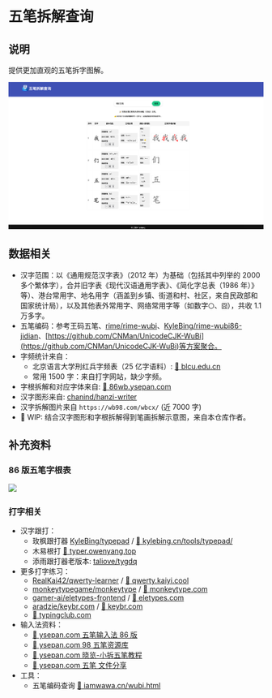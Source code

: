 # 五笔拆解查询

## 说明

提供更加直观的五笔拆字图解。

![](images/snapshot.png)

## 数据相关

- 汉字范围：以《通用规范汉字表》（2012 年）为基础（包括其中列举的 2000 多个繁体字），合并旧字表《现代汉语通用字表》、《简化字总表（1986 年）》等）、港台常用字、地名用字（涵盖到乡镇、街道和村、社区，来自民政部和国家统计局），以及其他表外常用字、网络常用字等（如数字`〇`、`囧`），共收 1.1 万多字。
- 五笔编码：参考王码五笔、[rime/rime-wubi](https://github.com/rime/rime-wubi)、[KyleBing/rime-wubi86-jidian](https://github.com/KyleBing/rime-wubi86-jidian)、[https://github.com/CNMan/UnicodeCJK-WuBi](https://github.com/CNMan/UnicodeCJK-WuBi)等方案聚合。
- 字频统计来自：
  - 北京语言大学刑红兵字频表（25 亿字语料）: [:link: blcu.edu.cn](https://faculty.blcu.edu.cn/xinghb/zh_CN/article/167473/content/1437.htm)
  - 常用 1500 字：来自打字网站，缺少字频。
- 字根拆解和对应字体来自: [:link: 86wb.ysepan.com](http://86wb.ysepan.com)
- 汉字图形来自: [chanind/hanzi-writer](https://github.com/chanind/hanzi-writer)
- 汉字拆解图片来自 `https://wb98.com/wbcx/` (近 7000 字)
- :construction: WIP: 结合汉字图形和字根拆解得到笔画拆解示意图，来自本仓库作者。

## 补充资料

### 86 版五笔字根表

![](./images/wubi86.png)

### 打字相关

- 汉字跟打：
  - 玫枫跟打器 [KyleBing/typepad](https://github.com/KyleBing/typepad) / [:link: kylebing.cn/tools/typepad/](http://kylebing.cn/tools/typepad/)
  - 木易根打 [:link: typer.owenyang.top](https://typer.owenyang.top)
  - 添雨跟打器老版本: [taliove/tygdq](https://github.com/taliove/tygdq)
- 更多打字练习：
  - [RealKai42/qwerty-learner](https://github.com/RealKai42/qwerty-learner) / [:link: qwerty.kaiyi.cool](https://qwerty.kaiyi.cool)
  - [monkeytypegame/monkeytype](https://github.com/monkeytypegame/monkeytype) / [:link: monkeytype.com](https://monkeytype.com)
  - [gamer-ai/eletypes-frontend](https://github.com/gamer-ai/eletypes-frontend) / [:link: eletypes.com](https://www.eletypes.com)
  - [aradzie/keybr.com](https://github.com/aradzie/keybr.com) / [:link: keybr.com](https://www.keybr.com/)
  - [:link: typingclub.com](https://www.typingclub.com)
- 输入法资料：
  - [:link: ysepan.com 五笔输入法 86 版](http://86wb.ysepan.com)
  - [:link: ysepan.com 98 五笔资源库](http://98wb.ysepan.com)
  - [:link: ysepan.com 晓览-小拆五笔教程](http://gaokuan.ysepan.com)
  - [:link: ysepan.com 五笔 文件分享](http://wubi.ysepan.com)
- 工具：
  - 五笔编码查询 [:link: iamwawa.cn/wubi.html](https://www.iamwawa.cn/wubi.html)
